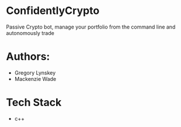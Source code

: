 # ConfidentlyCrypto
Passive Crypto bot, manage your portfolio from the command line and autonomously trade

# Authors:
- Gregory Lynskey
- Mackenzie Wade


# Tech Stack
- c++
